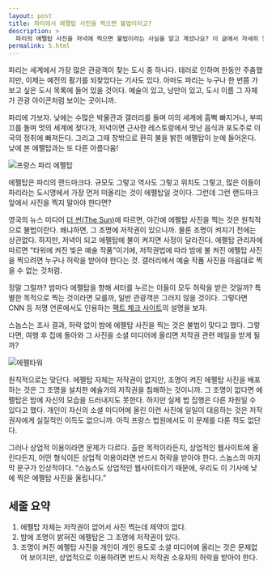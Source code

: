 ```yaml
---
layout: post
title: 파리에서 에펠탑 사진을 찍으면 불법이라고?
description: >
  파리의 에펠탑 사진을 저녁에 찍으면 불법이라는 사실을 알고 계셨나요? 이 글에서 자세히 알아보세요.
permalink: 5.html
---
```



파리는 세계에서 가장 많은 관광객이 찾는 도시 중 하나다. 테러로 인하여 한동안 주춤했지만, 이제는 예전의 활기를 되찾았다는 기사도 있다. 아마도 파리는 누구나 한 번쯤 가보고 싶은 도시 목록에 들어 있을 것이다. 예술이 있고, 낭만이 있고, 도시 이름 그 자체가 관광 아이콘처럼 보이는 곳이니까.

파리에 가보자. 낮에는 수많은 박물관과 갤러리를 돌며 미의 세계에 흠뻑 빠지거나, 부띠끄를 돌며 멋의 세계에 젖다가, 저녁이면 근사한 레스토랑에서 맛난 음식과 포도주로 이국의 정취에 빠져든다. 그리고 그때 창밖으로 환히 불을 밝힌 에펠탑이 눈에 들어온다. 낮에 본 에펠탑과는 또 다른 아름다움!

![프랑스 파리 에펠탑](https://t1.daumcdn.net/cfile/tistory/999DE64E5B144A0A28)

에펠탑은 파리의 랜드마크다. 규모도 그렇고 역사도 그렇고 위치도 그렇고, 많은 이들이 파리라는 도시명에서 가장 먼저 떠올리는 것이 에펠탑일 것이다. 그런데 그런 랜드마크 앞에서 사진을 찍지 말아야 한다면?


영국의 뉴스 미디어 [더 썬(The Sun)](https://www.thesun.co.uk/ "더썬")에 따르면, 야간에 에펠탑 사진을 찍는 것은 원칙적으로 불법이란다. 왜냐하면, 그 조명에 저작권이 있으니까. 물론 조명이 켜지기 전에는 상관없다. 하지만, 저녁이 되고 에펠탑에 불이 켜지면 사정이 달라진다. 에펠탑 관리자에 따르면 “타워에 켜진 빛은 예술 작품”이기에, 저작권법에 따라 밤에 불 켜진 에펠탑 사진을 찍으려면 누구나 허락을 받아야 한다는 것. 갤러리에서 예술 작품 사진을 마음대로 찍을 수 없는 것처럼.

정말 그럴까? 밤마다 에펠탑을 향해 셔터를 누르는 이들이 모두 허락을 받은 것일까? 특별한 목적으로 찍는 것이라면 모를까, 일반 관광객은 그러지 않을 것이다. 그렇다면 CNN 등 저명 언론에서도 인용하는 [팩트 체크 사이트](https://www.snopes.com "스놉스")의 설명을 보자.

스놉스는 조사 결과, 허락 없이 밤에 에펠탑 사진을 찍는 것은 불법이 맞다고 했다. 그렇다면, 여행 후 집에 돌아와 그 사진을 소셜 미디어에 올리면 저작권 관련 메일을 받게 될까?

![에펠타워](https://t1.daumcdn.net/cfile/tistory/995D953C5B144A0B2B)

원칙적으로는 맞단다. 에펠탑 자체는 저작권이 없지만, 조명이 켜진 에펠탑 사진을 배포하는 것은 그 조명을 설치한 예술가의 저작권을 침해하는 것이니까. 그 조명이 없다면 에펠탑은 밤에 자신의 모습을 드러내지도 못한다. 하지만 실제 법 집행은 다른 차원일 수 있다고 했다. 개인이 자신의 소셜 미디어에 올린 이런 사진에 일일이 대응하는 것은 저작권자에게 실질적인 이득도 없으니까. 아직 프랑스 법원에서도 이 문제를 다룬 적도 없단다.


그러나 상업적 이용이라면 문제가 다르다. 출판 목적이라든지, 상업적인 웹사이트에 올린다든지, 어떤 형식이든 상업적 이용이라면 반드시 허락을 받아야 한다. 스놉스의 마지막 문구가 인상적이다. “스놉스도 상업적인 웹사이트이기 때문에, 우리도 이 기사에 낮에 찍은 에펠탑 사진을 올립니다.”


## 세줄 요약
1. 에펠탑 자체는 저작권이 없어서 사진 찍는데 제약이 없다.
2. 밤에 조명이 밝혀진 에펠탑은 그 조명에 저작권이 있다.
3. 조명이 켜진 에펠탑 사진을 개인이 개인 용도로 소셜 미디어에 올리는 것은 문제없어 보이지만, 상업적으로 이용하려면 반드시 저작권 소유자의 허락을 받아야 한다.
